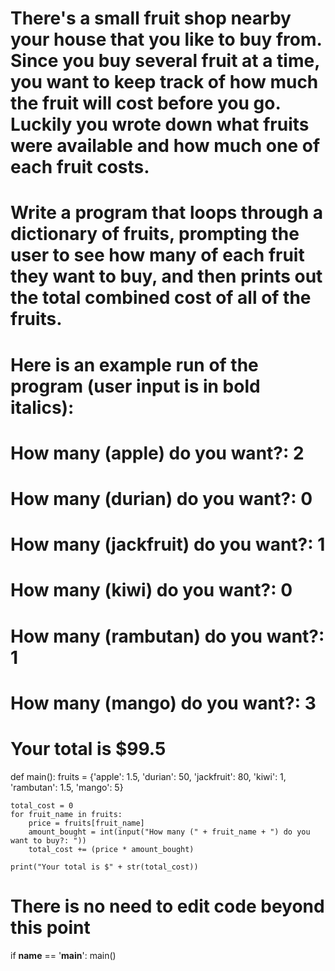 # There's a small fruit shop nearby your house that you like to buy from. Since you buy several fruit at a time, you want to keep track of how much the fruit will cost before you go. Luckily you wrote down what fruits were available and how much one of each fruit costs.

# Write a program that loops through a dictionary of fruits, prompting the user to see how many of each fruit they want to buy, and then prints out the total combined cost of all of the fruits.

# Here is an example run of the program (user input is in bold italics):

# How many (apple) do you want?: 2

# How many (durian) do you want?: 0

# How many (jackfruit) do you want?: 1

# How many (kiwi) do you want?: 0

# How many (rambutan) do you want?: 1

# How many (mango) do you want?: 3

# Your total is $99.5

def main():
    fruits = {'apple': 1.5, 'durian': 50, 'jackfruit': 80, 'kiwi': 1, 'rambutan': 1.5, 'mango': 5}
    
    total_cost = 0
    for fruit_name in fruits:
        price = fruits[fruit_name]
        amount_bought = int(input("How many (" + fruit_name + ") do you want to buy?: "))
        total_cost += (price * amount_bought)
    
    print("Your total is $" + str(total_cost))


# There is no need to edit code beyond this point

if __name__ == '__main__':
    main()
